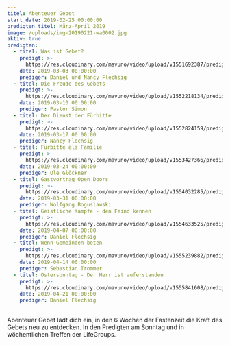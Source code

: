 ```yaml
---
titel: Abenteuer Gebet
start_date: 2019-02-25 00:00:00
predigten_titel: März-April 2019
image: /uploads/img-20190221-wa0002.jpg
aktiv: true
predigten:
  - titel: Was ist Gebet?
    predigt: >-
      https://res.cloudinary.com/mavuno/video/upload/v1551692387/predigten/Abenteuer%20Gebet/2019-03-03_Abenteuer_Gebet_1_-_DF.mp3
    date: 2019-03-03 00:00:00
    prediger: Daniel und Nancy Flechsig
  - titel: Die Freude des Gebets
    predigt: >-
      https://res.cloudinary.com/mavuno/video/upload/v1552218134/predigten/Abenteuer%20Gebet/20190310_Predigt_Mbevi_Abenteuer_Gebet_2.mp3
    date: 2019-03-10 00:00:00
    prediger: Pastor Simon
  - titel: Der Dienst der Fürbitte
    predigt: >-
      https://res.cloudinary.com/mavuno/video/upload/v1552824159/predigten/Abenteuer%20Gebet/20170317_Predigt_Nancy_Abenteuer_Gebet_03.mp3
    date: 2019-03-17 00:00:00
    prediger: Nancy Flechsig
  - titel: Fürbitte als Familie
    predigt: >-
      https://res.cloudinary.com/mavuno/video/upload/v1553427366/predigten/Abenteuer%20Gebet/20190324_Predigt_Gloeckner_Abenteuer_Gebet_4.mp3
    date: 2019-03-24 00:00:00
    prediger: Ole Glöckner
  - titel: Gastvortrag Open Doors
    predigt: >-
      https://res.cloudinary.com/mavuno/video/upload/v1554032285/predigten/Abenteuer%20Gebet/20190331_Predigt_Boguslawski_Abenteuer_Gebet_5.mp3
    date: 2019-03-31 00:00:00
    prediger: Wolfgang Boguslawski
  - titel: Geistliche Kämpfe - den Feind kennen
    predigt: >-
      https://res.cloudinary.com/mavuno/video/upload/v1554633525/predigten/Abenteuer%20Gebet/20190407_Predigt_Flechsig_Abentuer_Gebet_6.mp3
    date: 2019-04-07 00:00:00
    prediger: Daniel Flechsig
  - titel: Wenn Gemeinden beten
    predigt: >-
      https://res.cloudinary.com/mavuno/video/upload/v1555239882/predigten/Abenteuer%20Gebet/20190414_Predigt_Trommer_Abenteuer_Gebet_07.mp3
    date: 2019-04-14 00:00:00
    prediger: Sebastian Trommer
  - titel: Ostersonntag - Der Herr ist auferstanden
    predigt: >-
      https://res.cloudinary.com/mavuno/video/upload/v1555841608/predigten/Abenteuer%20Gebet/20190421_Predigt_Flechsig_Ostern.mp3
    date: 2019-04-21 00:00:00
    prediger: Daniel Flechsig
---
```


Abenteuer Gebet lädt dich ein, in den 6 Wochen der Fastenzeit die Kraft des Gebets neu zu entdecken. In den Predigten am Sonntag und in wöchentlichen Treffen der LifeGroups.